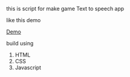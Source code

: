 this is script for make game Text to speech app

like this demo

[Demo](https://ndraeee25.000webhostapp.com/text-to-speech)

build using

1. HTML
2. CSS
3. Javascript
